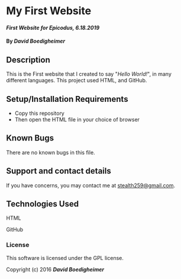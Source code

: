 # **My First Website**

#### _First Website for Epicodus, 6.18.2019_

#### By _**David Boedigheimer**_

## Description

This is the First website that I created to say "_Hello World!_", in many different languages. This project used HTML, and GitHub.

## Setup/Installation Requirements

* Copy this repository
* Then open the HTML file in your choice of browser

## Known Bugs

There are no known bugs in this file.

## Support and contact details

If you have concerns, you may contact me at stealth259@gmail.com.

## Technologies Used

HTML

GitHub

### License

This software is licensed under the GPL license.

Copyright (c) 2016 **_David Boedigheimer_**
